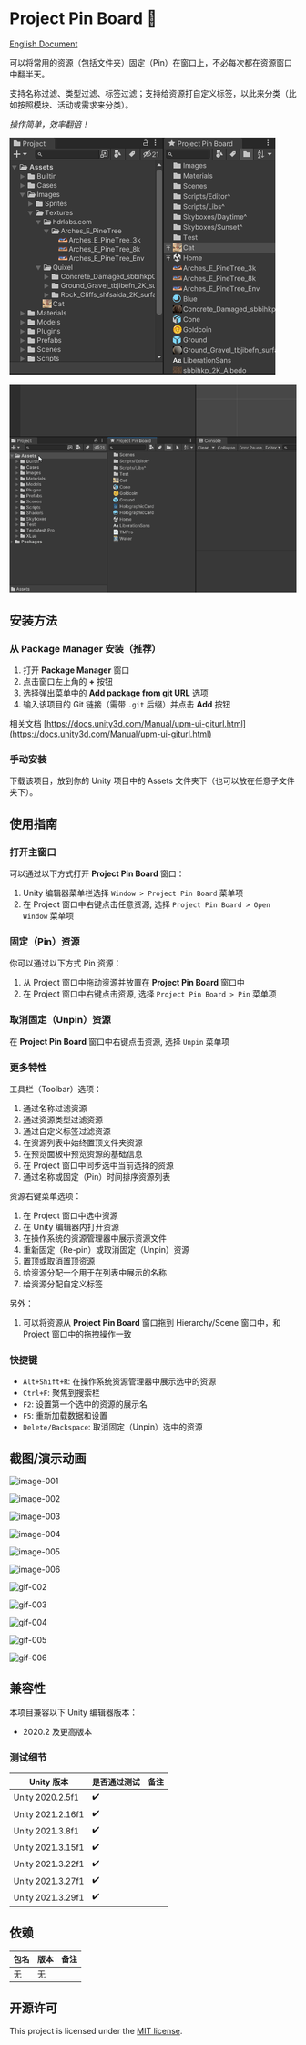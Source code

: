 # Project Pin Board 📌

[English Document](README.md)

可以将常用的资源（包括文件夹）固定（Pin）在窗口上，不必每次都在资源窗口中翻半天。

支持名称过滤、类型过滤、标签过滤；支持给资源打自定义标签，以此来分类（比如按照模块、活动或需求来分类）。

_操作简单，效率翻倍！_

![intro-001](Screenshots~/intro-001.png)

![intro-002](Screenshots~/intro-002.gif)

## 安装方法

### 从 Package Manager 安装（推荐）

1. 打开 **Package Manager** 窗口
2. 点击窗口左上角的 **+** 按钮
3. 选择弹出菜单中的 **Add package from git URL** 选项
4. 输入该项目的 Git 链接（需带 `.git` 后缀）并点击 **Add** 按钮

相关文档 [https://docs.unity3d.com/Manual/upm-ui-giturl.html](https://docs.unity3d.com/Manual/upm-ui-giturl.html)

### 手动安装

下载该项目，放到你的 Unity 项目中的 Assets 文件夹下（也可以放在任意子文件夹下）。

## 使用指南

### 打开主窗口

可以通过以下方式打开 **Project Pin Board** 窗口：

1. Unity 编辑器菜单栏选择 `Window > Project Pin Board` 菜单项
2. 在 Project 窗口中右键点击任意资源, 选择 `Project Pin Board > Open Window` 菜单项

### 固定（Pin）资源

你可以通过以下方式 Pin 资源：

1. 从 Project 窗口中拖动资源并放置在 **Project Pin Board** 窗口中
2. 在 Project 窗口中右键点击资源, 选择 `Project Pin Board > Pin` 菜单项

### 取消固定（Unpin）资源

在 **Project Pin Board** 窗口中右键点击资源, 选择 `Unpin` 菜单项

### 更多特性

工具栏（Toolbar）选项：

1. 通过名称过滤资源
2. 通过资源类型过滤资源
3. 通过自定义标签过滤资源
4. 在资源列表中始终置顶文件夹资源
5. 在预览面板中预览资源的基础信息
6. 在 Project 窗口中同步选中当前选择的资源
7. 通过名称或固定（Pin）时间排序资源列表

资源右键菜单选项：

1. 在 Project 窗口中选中资源
2. 在 Unity 编辑器内打开资源
3. 在操作系统的资源管理器中展示资源文件
4. 重新固定（Re-pin）或取消固定（Unpin）资源
5. 置顶或取消置顶资源
6. 给资源分配一个用于在列表中展示的名称
7. 给资源分配自定义标签

另外：

1. 可以将资源从 **Project Pin Board** 窗口拖到 Hierarchy/Scene 窗口中，和 Project 窗口中的拖拽操作一致

### 快捷键

- `Alt+Shift+R`: 在操作系统资源管理器中展示选中的资源
- `Ctrl+F`: 聚焦到搜索栏
- `F2`: 设置第一个选中的资源的展示名
- `F5`: 重新加载数据和设置
- `Delete/Backspace`: 取消固定（Unpin）选中的资源

## 截图/演示动画

![image-001](Screenshots~/image-001.png)

![image-002](Screenshots~/image-002.png)

![image-003](Screenshots~/image-003.png)

![image-004](Screenshots~/image-004.png)

![image-005](Screenshots~/image-005.png)

![image-006](Screenshots~/image-006.png)

![gif-002](Screenshots~/gif-002.gif)

![gif-003](Screenshots~/gif-003.gif)

![gif-004](Screenshots~/gif-004.gif)

![gif-005](Screenshots~/gif-005.gif)

![gif-006](Screenshots~/gif-006.gif)

## 兼容性

本项目兼容以下 Unity 编辑器版本：

- 2020.2 及更高版本

### 测试细节

| Unity 版本          | 是否通过测试 | 备注  |
|-------------------|--------|-----|
| Unity 2020.2.5f1  | ✔️     |     |
| Unity 2021.2.16f1 | ✔️     |     |
| Unity 2021.3.8f1  | ✔️     |     |
| Unity 2021.3.15f1 | ✔️     |     |
| Unity 2021.3.22f1 | ✔️     |     |
| Unity 2021.3.27f1 | ✔️     |     |
| Unity 2021.3.29f1 | ✔️     |     |

## 依赖

| 包名  | 版本  | 备注  |
|-----|-----|-----|
| 无   | 无   |     |

## 开源许可

This project is licensed under the [MIT license](https://opensource.org/licenses/MIT).
